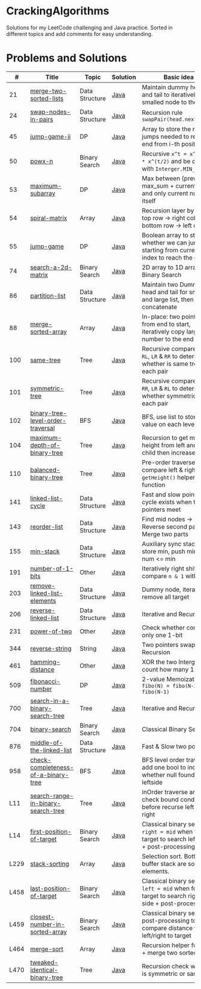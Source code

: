 # CrackingAlgorithms
Solutions for my LeetCode challenging and Java practice. Sorted in different topics and add comments for easy understanding.

# Problems and Solutions

| # | Title | Topic | Solution | Basic idea| Difficulty |
|---| ----- | ----- | -------- | --------------------- | ------ |
| 21 | [merge-two-sorted-lists](https://leetcode.com/problems/merge-two-sorted-lists) | Data Structure | [Java](https://github.com/zdong1995/CrackingAlgorithms/blob/master/Data_Structure/merge-two-sorted-lists.java)| Maintain dummy head and tail to iteratively add smalled node to the end | Easy |
| 24 | [swap-nodes-in-pairs](https://leetcode.com/problems/swap-nodes-in-pairs) | Data Structure | [Java](https://github.com/zdong1995/CrackingAlgorithms/blob/master/Data_Strucure/swap-nodes-in-pairs.java)| Recursion rule `swapPair(head.next.next)` | Medium |
| 45 | [jump-game-ii](https://leetcode.com/problems/jump-game-ii) | DP |[Java](https://github.com/zdong1995/CrackingAlgorithms/blob/master/Dynamic_Programming/jump-game-ii.java)| Array to store the min jumps needed to reach end from i-th position | Hard |
| 50 | [powx-n](https://leetcode.com/problems/powx-n) | Binary Search | [Java](https://github.com/zdong1995/CrackingAlgorithms/blob/master/Binary_Search/powx-n.java)| Recursive `x^t = x^(t/2) * x^(t/2)` and be careful with `Interger.MIN_VALUE` | Medium |
| 53 | [maximum-subarray](https://leetcode.com/problems/maximum-subarray) | DP |[Java](https://github.com/zdong1995/CrackingAlgorithms/blob/master/Dynamic_Programming/maximum-subarray.java)| Max between (previous max_sum + current num) and only current num itself | Easy |
| 54 | [spiral-matrix](https://leetcode.com/problems/spiral-matrix) | Array| [Java](https://github.com/zdong1995/CrackingAlgorithms/blob/master/Array/spiral-matrix.java)| Recursion layer by layer, top row -> right col -> bottom row -> left col | Medium |
| 55 | [jump-game](https://leetcode.com/problems/jump-game) | DP |[Java](https://github.com/zdong1995/CrackingAlgorithms/blob/master/Dynamic_Programming/jump-game.java)| Boolean array to store whether we can jump starting from current index to reach the end | Medium |
| 74 | [search-a-2d-matrix](https://leetcode.com/problems/search-a-2d-matrix) | Binary Search | [Java](https://github.com/zdong1995/CrackingAlgorithms/blob/master/Binary_Search/search-a-2d-matrix.java)| 2D array to 1D array, Binary Search | Medium |
| 86 | [partition-list](https://leetcode.com/problems/partition-list) | Data Structure | [Java](https://github.com/zdong1995/CrackingAlgorithms/blob/master/Data_Structure/partition-list.java)| Maintain two Dummy head and tail for small and large list, then concatenate | Medium |
| 88 | [merge-sorted-array](https://leetcode.com/problems/merge-sorted-array) | Array| [Java](https://github.com/zdong1995/CrackingAlgorithms/blob/master/Array/merge-sorted-array.java)| In-place: two pointer from end to start, iteratively copy larger number to the end | Easy |
| 100 | [same-tree](https://leetcode.com/problems/same-tree) | Tree | [Java](https://github.com/zdong1995/CrackingAlgorithms/blob/master/Tree/same-tree.java)| Recursive compare `LL` & `RL`, `LR` & `RR` to determine whether is same tree for each pair | Easy |
| 101 | [symmetric-tree](https://leetcode.com/problems/symmetric-tree) | Tree | [Java](https://github.com/zdong1995/CrackingAlgorithms/blob/master/Tree/symmetric-tree.java)| Recursive compare `LL` & `RR`, `LR` & `RL` to determine whether symmetric for each pair | Easy |
| 102 | [binary-tree-level-order-traversal](https://leetcode.com/problems/binary-tree-level-order-traversal/) | BFS | [Java](https://github.com/zdong1995/CrackingAlgorithms/blob/master/BFS/binary-tree-level-order-traversal.java)| BFS, use list to store value on each level | Medium |
| 104 | [maximum-depth-of-binary-tree](https://leetcode.com/problems/maximum-depth-of-binary-tree) | Tree | [Java](https://github.com/zdong1995/CrackingAlgorithms/blob/master/Tree/maximum-depth-of-binary-tree.java)| Recursion to get max height from left and right child then increase by 1| Easy |
| 110 | [balanced-binary-tree](https://leetcode.com/problems/balanced-binary-tree) | Tree | [Java](https://github.com/zdong1995/CrackingAlgorithms/blob/master/Tree/balanced-binary-tree.java)| Pre-order traverse and compare left & right using `getHeight()` helper function | Easy |
| 141 | [linked-list-cycle](https://leetcode.com/problems/linked-list-cycle) | Data Structure | [Java](https://github.com/zdong1995/CrackingAlgorithms/blob/master/Data_Structure/linked-list-cycle.java)| Fast and slow pointer, cycle exists when two pointers meet | Easy |
| 143 | [reorder-list](https://leetcode.com/problems/reorder-list) | Data Structure | [Java](https://github.com/zdong1995/CrackingAlgorithms/blob/master/Data_Structure/reorder-list.java)| Find mid nodes -> Reverse second part -> Merge two parts | Medium |
| 155 | [min-stack](https://leetcode.com/problems/min-stack) | Data Structure | [Java](https://github.com/zdong1995/CrackingAlgorithms/blob/master/Data_Structure/min-stack.java)| Auxiliary sync stack to store min, push min when num <= min | Easy |
| 191 | [number-of-1-bits](https://leetcode.com/problems/number-of-1-bits) | Other | [Java](https://github.com/zdong1995/CrackingAlgorithms/blob/master/Other/number-of-1-bits.java)| Iteratively right shift and compare `n & 1` with 1 | Easy |
| 203 | [remove-linked-list-elements](https://leetcode.com/problems/remove-linked-list-elements) | Data Structure | [Java](https://github.com/zdong1995/CrackingAlgorithms/blob/master/Data_Strucure/remove-linked-list-elements.java)| Dummy node, iteratively remove all target | Easy |
| 206 | [reverse-linked-list](https://leetcode.com/problems/reverse-linked-list) | Data Structure | [Java](https://github.com/zdong1995/CrackingAlgorithms/blob/master/Data_Structure/reverse-linked-list.java)| Iterative and Recursion | Easy |
| 231 | [power-of-two](https://leetcode.com/problems/power-of-two) | Other | [Java](https://github.com/zdong1995/CrackingAlgorithms/blob/master/Other/power-of-two.java)| Check whether contain only one 1-bit | Easy |
| 344 | [reverse-string](https://leetcode.com/problems/reverse-string) | String | [Java](https://github.com/zdong1995/CrackingAlgorithms/blob/master/String/reverse-string.java)| Two pointers swap or Recursion | Easy |
| 461 | [hamming-distance](https://leetcode.com/problems/hamming-distance) | Other | [Java](https://github.com/zdong1995/CrackingAlgorithms/blob/master/Other/hamming-distance.java)| XOR the two Interger and count how many 1-bits | Easy |
| 509 | [fibonacci-number](https://leetcode.com/problems/fibonacci-number) | DP |[Java](https://github.com/zdong1995/CrackingAlgorithms/blob/master/Dynamic_Programming/fibonacci-number.java)| 2-value Memoization `fibo(N) = fibo(N-2) + fibo(N-1)` | Easy |
| 700 | [search-in-a-binary-search-tree](https://leetcode.com/problems/search-in-a-binary-search-tree) | Tree | [Java](https://github.com/zdong1995/CrackingAlgorithms/blob/master/Tree/search-in-a-binary-search-tree.java)| Iterative and Recursive | Easy |
| 704 | [binary-search](https://leetcode.com/problems/binary-search) | Binary Search | [Java](https://github.com/zdong1995/CrackingAlgorithms/blob/master/Binary_Search/binary-search.java)| Classical Binary Search | Easy |
| 876 | [middle-of-the-linked-list](https://leetcode.com/problems/middle-of-the-linked-list/) | Data Structure | [Java](https://github.com/zdong1995/CrackingAlgorithms/blob/master/Data_Structure/middle-of-the-linked-list.java)| Fast & Slow two pointers | Easy |
| 958 | [check-completeness-of-a-binary-tree](https://leetcode.com/problems/check-completeness-of-a-binary-tree) | BFS | [Java](https://github.com/zdong1995/CrackingAlgorithms/blob/master/Tree/check-completeness-of-a-binary-tree.java)| BFS level order traversal, add one bool to indicate whether null found in the leftside | Medium |
| L11 | [search-range-in-binary-search-tree](https://www.lintcode.com/problem/search-range-in-binary-search-tree) | Tree | [Java](https://github.com/zdong1995/CrackingAlgorithms/blob/master/Tree/search-range-in-binary-search-tree.java)| inOrder traverse and check bound condition before recurse left or right | Medium |
| L14 | [first-position-of-target](https://lintcode.com/problem/first-position-of-target) | Binary Search | [Java](https://github.com/zdong1995/CrackingAlgorithms/blob/master/Binary_Search/first-position-of-target.java)| Classical binary search + `right = mid` when found target to search left-side + post-processing | Easy |
| L229 | [stack-sorting](https://www.lintcode.com/problem/stack-sorting/) | Array| [Java](https://github.com/zdong1995/CrackingAlgorithms/blob/master/Array/stack-sorting.java)| Selection sort. Bottom of buffer stack are sorted elements. | Medium |
| L458 | [last-position-of-target](https://lintcode.com/problem/last-position-of-target) | Binary Search | [Java](https://github.com/zdong1995/CrackingAlgorithms/blob/master/Binary_Search/last-position-of-target.java)| Classical binary search + `left = mid` when found target to search right-side + post-processing | Easy |
| L459 | [closest-number-in-sorted-array](https://www.lintcode.com/problem/closest-number-in-sorted-array) | Binary Search | [Java](https://github.com/zdong1995/CrackingAlgorithms/blob/master/Binary_Search/closest-number-in-sorted-array.java)| Classical binary search + post-processing to compare distance from left/right to target | Easy |
| L464 | [merge-sort](https://www.lintcode.com/problem/sort-integers-ii) | Array| [Java](https://github.com/zdong1995/CrackingAlgorithms/blob/master/Array/merge-sort.java)| Recursion helper function + merge two sorted array | Easy |
| L470 | [tweaked-identical-binary-tree](https://www.lintcode.com/problem/tweaked-identical-binary-tree) | Tree | [Java](https://github.com/zdong1995/CrackingAlgorithms/blob/master/Tree/tweaked-identical-binary-tree.java)| Recursion check whether is symmetric or same tree | Medium |